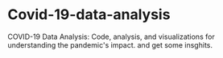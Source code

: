 # Covid-19-data-analysis
COVID-19 Data Analysis: Code, analysis, and visualizations for understanding the pandemic's impact. and get some insghits. 
